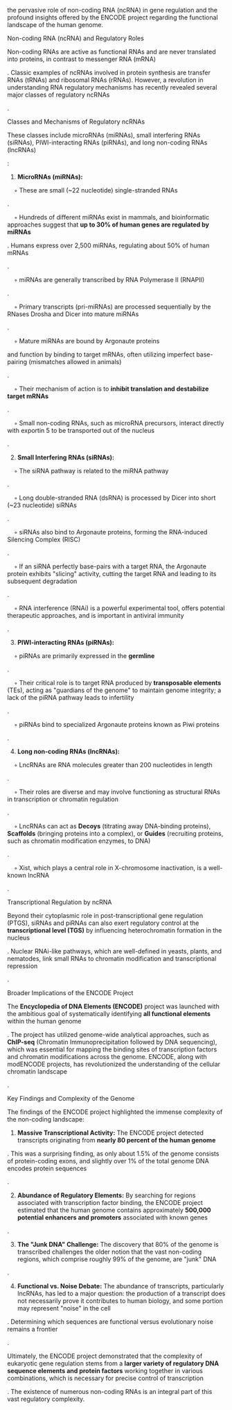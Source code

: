 the pervasive role of non-coding RNA (ncRNA) in gene regulation and the profound insights offered by the ENCODE project regarding the functional landscape of the human genome.

Non-coding RNA (ncRNA) and Regulatory Roles

Non-coding RNAs are active as functional RNAs and are never translated into proteins, in contrast to messenger RNA (mRNA)

. Classic examples of ncRNAs involved in protein synthesis are transfer RNAs (tRNAs) and ribosomal RNAs (rRNAs). However, a revolution in understanding RNA regulatory mechanisms has recently revealed several major classes of regulatory ncRNAs

.

Classes and Mechanisms of Regulatory ncRNAs

These classes include microRNAs (miRNAs), small interfering RNAs (siRNAs), PIWI-interacting RNAs (piRNAs), and long non-coding RNAs (lncRNAs)

:

1. **MicroRNAs (miRNAs):**

    ◦ These are small (~22 nucleotide) single-stranded RNAs

.

    ◦ Hundreds of different miRNAs exist in mammals, and bioinformatic approaches suggest that **up to 30% of human genes are regulated by miRNAs**

. Humans express over 2,500 miRNAs, regulating about 50% of human mRNAs

.

    ◦ miRNAs are generally transcribed by RNA Polymerase II (RNAPII)

.

    ◦ Primary transcripts (pri-miRNAs) are processed sequentially by the RNases Drosha and Dicer into mature miRNAs

.

    ◦ Mature miRNAs are bound by Argonaute proteins

and function by binding to target mRNAs, often utilizing imperfect base-pairing (mismatches allowed in animals)

.

    ◦ Their mechanism of action is to **inhibit translation and destabilize target mRNAs**

.

    ◦ Small non-coding RNAs, such as microRNA precursors, interact directly with exportin 5 to be transported out of the nucleus

.

2. **Small Interfering RNAs (siRNAs):**

    ◦ The siRNA pathway is related to the miRNA pathway

.

    ◦ Long double-stranded RNA (dsRNA) is processed by Dicer into short (~23 nucleotide) siRNAs

.

    ◦ siRNAs also bind to Argonaute proteins, forming the RNA-induced Silencing Complex (RISC)

.

    ◦ If an siRNA perfectly base-pairs with a target RNA, the Argonaute protein exhibits "slicing" activity, cutting the target RNA and leading to its subsequent degradation

.

    ◦ RNA interference (RNAi) is a powerful experimental tool, offers potential therapeutic approaches, and is important in antiviral immunity

.

3. **PIWI-interacting RNAs (piRNAs):**

    ◦ piRNAs are primarily expressed in the **germline**

.

    ◦ Their critical role is to target RNA produced by **transposable elements** (TEs), acting as "guardians of the genome" to maintain genome integrity; a lack of the piRNA pathway leads to infertility

.

    ◦ piRNAs bind to specialized Argonaute proteins known as Piwi proteins

.

4. **Long non-coding RNAs (lncRNAs):**

    ◦ LncRNAs are RNA molecules greater than 200 nucleotides in length

.

    ◦ Their roles are diverse and may involve functioning as structural RNAs in transcription or chromatin regulation

.

    ◦ LncRNAs can act as **Decoys** (titrating away DNA-binding proteins), **Scaffolds** (bringing proteins into a complex), or **Guides** (recruiting proteins, such as chromatin modification enzymes, to DNA)

.

    ◦ Xist, which plays a central role in X-chromosome inactivation, is a well-known lncRNA

.

Transcriptional Regulation by ncRNA

Beyond their cytoplasmic role in post-transcriptional gene regulation (PTGS), siRNAs and piRNAs can also exert regulatory control at the **transcriptional level (TGS)** by influencing heterochromatin formation in the nucleus

. Nuclear RNAi-like pathways, which are well-defined in yeasts, plants, and nematodes, link small RNAs to chromatin modification and transcriptional repression

.

Broader Implications of the ENCODE Project

The **Encyclopedia of DNA Elements (ENCODE)** project was launched with the ambitious goal of systematically identifying **all functional elements** within the human genome

. The project has utilized genome-wide analytical approaches, such as **ChIP-seq** (Chromatin Immunoprecipitation followed by DNA sequencing), which was essential for mapping the binding sites of transcription factors and chromatin modifications across the genome. ENCODE, along with modENCODE projects, has revolutionized the understanding of the cellular chromatin landscape

.

Key Findings and Complexity of the Genome

The findings of the ENCODE project highlighted the immense complexity of the non-coding landscape:

1. **Massive Transcriptional Activity:** The ENCODE project detected transcripts originating from **nearly 80 percent of the human genome**

. This was a surprising finding, as only about 1.5% of the genome consists of protein-coding exons, and slightly over 1% of the total genome DNA encodes protein sequences

.

2. **Abundance of Regulatory Elements:** By searching for regions associated with transcription factor binding, the ENCODE project estimated that the human genome contains approximately **500,000 potential enhancers and promoters** associated with known genes

.

3. **The "Junk DNA" Challenge:** The discovery that 80% of the genome is transcribed challenges the older notion that the vast non-coding regions, which comprise roughly 99% of the genome, are "junk" DNA

.

4. **Functional vs. Noise Debate:** The abundance of transcripts, particularly lncRNAs, has led to a major question: the production of a transcript does not necessarily prove it contributes to human biology, and some portion may represent "noise" in the cell

. Determining which sequences are functional versus evolutionary noise remains a frontier

.

Ultimately, the ENCODE project demonstrated that the complexity of eukaryotic gene regulation stems from a **larger variety of regulatory DNA sequence elements and protein factors** working together in various combinations, which is necessary for precise control of transcription

. The existence of numerous non-coding RNAs is an integral part of this vast regulatory complexity.